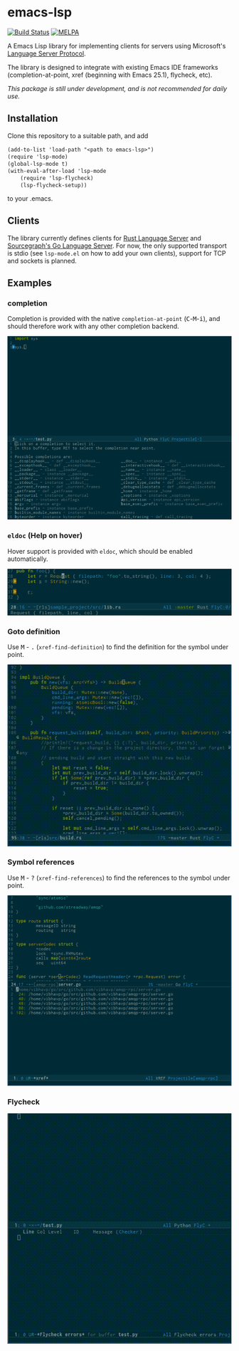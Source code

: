 emacs-lsp
=========

[![Build Status](https://travis-ci.org/vibhavp/emacs-lsp.svg?branch=master)](https://travis-ci.org/vibhavp/emacs-lsp)
[![MELPA](http://melpa.org/packages/lsp-mode-badge.svg)](http://melpa.org/#/lsp-mode)

A Emacs Lisp library for implementing clients for servers using Microsoft's
[Language Server Protocol](https://github.com/Microsoft/language-server-protocol/).

The library is designed to integrate with existing Emacs IDE frameworks
(completion-at-point, xref (beginning with Emacs 25.1), flycheck, etc).

*This package is still under development, and is not recommended for daily use.*
## Installation

Clone this repository to a suitable path, and add
```emacs-lisp
(add-to-list 'load-path "<path to emacs-lsp>")
(require 'lsp-mode)
(global-lsp-mode t)
(with-eval-after-load 'lsp-mode
    (require 'lsp-flycheck)
    (lsp-flycheck-setup))
```
to your .emacs.
## Clients

The library currently defines clients for [Rust Language Server](https://github.com/jonathandturner/rls)
and [Sourcegraph's Go Language Server](https://github.com/sourcegraph/go-langserver). 
For now, the only supported transport is stdio (see `lsp-mode.el` on how to add your 
own clients), support for TCP and sockets is planned.

## Examples

### completion
Completion is provided with the native `completion-at-point` (<kbd>C</kbd>-<kbd>M</kbd>-<kbd>i</kbd>),
 and should therefore work with any other completion backend.

![completion](./examples/completion.png)

### `eldoc` (Help on hover)
Hover support is provided with `eldoc`, which should be enabled automatically.

![eldoc](./examples/eldoc.png)

### Goto definition
Use <kbd>M</kbd> - <kbd>.</kbd> (`xref-find-definition`)
to find the definition for the symbol under point.

![gotodef](./examples/goto-def.gif)

### Symbol references
Use <kbd>M</kbd> - <kbd>?</kbd> (`xref-find-references`)
to find the references to the symbol under point.

![ref](./examples/references.png)

### Flycheck
![flycheck](./examples/flycheck.gif)
